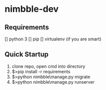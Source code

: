 # nimbble-dev

Requirements
------------
[] python 3
[] pip
[] virtualenv (if you are smart)

Quick Startup
-------------
1) clone repo, open cmd into directory
2) $>pip install -r requirements
3) $>python nimbble\manage.py migrate
4) $>python nimbble\manage.py runserver

